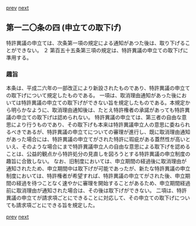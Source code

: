 [prev](/specific\markdowns\特許法\174_Mp-Ch_5-At_120_3.md)
[next](/specific\markdowns\特許法\176_Mp-Ch_5-At_120_5.md)
## 第一二〇条の四 (申立ての取下げ)
特許異議の申立ては、次条第一項の規定による通知があつた後は、取り下げることができない。
２ 第百五十五条第三項の規定は、特許異議の申立ての取下げに準用する。

### 趣旨
本条は、平成二六年の一部改正により新設されたものであり、特許異議の申立ての取下げについて規定したものである。
一項は、取消理由通知があった後においては特許異議の申立ての取下げができない旨を規定したものである。本規定から明らかなように、取消理由通知後は、たとえ特許権者の承諾があっても特許異議の申立ての取下げは認められない。
特許異議の申立ては、第三者の自由な意思により行うものであり、その取下げも本来は特許異議申立人の意思に委ねられるべきであるが、特許異議の申立てについての審理が進行し、既に取消理由通知があった場合には、特許異議の申立てがされた特許に瑕疵がある蓋然性が高いといえ、そのような場合にまで特許異議申立人の自由な意思による取下げを認めることは、公益的観点から特許処分の見直しを図ろうとする特許異議の申立制度の趣旨に合致しない。
なお、旧制度においては、申立期間の経過後に取消理由が通知されたため、申立期間中は取下げが可能であったが、新たな特許異議の申立制度においては、特許権者が希望すれば、特許異議の申立てがされた後、申立期間の経過を待つことなく速やかに審理を開始することがあるため、申立期間経過前に取消理由が通知された場合は、その後は取下げができない。
二項は、特許異議の申立てが請求項ごとにできることに対応して、その申立ての取下げについても請求項ごとにできる旨を規定した。

[prev](/specific\markdowns\特許法\174_Mp-Ch_5-At_120_3.md)
[next](/specific\markdowns\特許法\176_Mp-Ch_5-At_120_5.md)